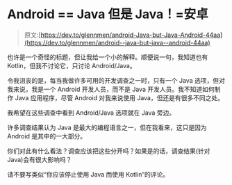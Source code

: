 # Android == Java 但是 Java！=安卓

> 原文:[https://dev.to/glennmen/android-Java-but-Java-Android-44aa](https://dev.to/glennmen/android--java-but-java--android-44aa)

也许是一个奇怪的标题，但让我给一个小的解释。顺便说一句，我知道也有 Kotlin，但我不讨论它，只讨论 Android/Java。

令我沮丧的是，每当我做许多可用的开发调查之一时，只有一个 Java 选项，但对我来说，我是一个 Android 开发人员，而不是 Java 开发人员。我不知道如何制作 Java 应用程序，尽管 Android 对我来说使用 Java，但还是有很多不同之处。

我希望在这些调查中看到 Android/Java 选项就在 Java 旁边。

许多调查结果认为 Java 是最大的编程语言之一，但在我看来，这只是因为 Android 是其中的一大部分。

你们对此有什么看法？调查应该把这些分开吗？如果是的话，调查结果(针对 Java)会有很大影响吗？

请不要写类似“你应该停止使用 Java 而使用 Kotlin”的评论。
